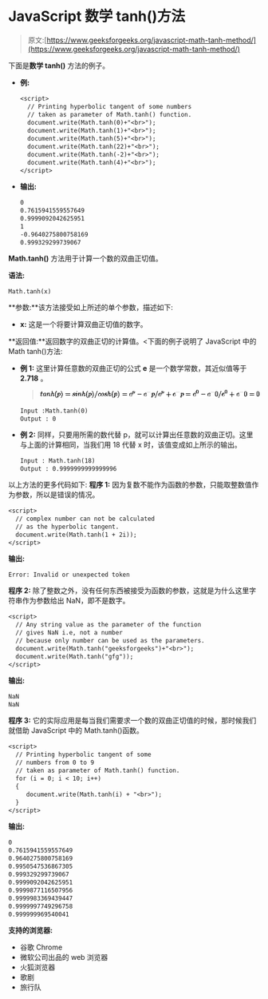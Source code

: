 # JavaScript 数学 tanh()方法

> 原文:[https://www.geeksforgeeks.org/javascript-math-tanh-method/](https://www.geeksforgeeks.org/javascript-math-tanh-method/)

下面是**数学 tanh()** 方法的例子。

*   **例:**

    ```
    <script>
      // Printing hyperbolic tangent of some numbers
      // taken as parameter of Math.tanh() function.
      document.write(Math.tanh(0)+"<br>");
      document.write(Math.tanh(1)+"<br>");
      document.write(Math.tanh(5)+"<br>");
      document.write(Math.tanh(22)+"<br>");
      document.write(Math.tanh(-2)+"<br>");
      document.write(Math.tanh(4)+"<br>");
    </script>
    ```

*   **输出:**

    ```
    0
    0.7615941559557649
    0.9999092042625951
    1
    -0.9640275800758169
    0.999329299739067
    ```

**Math.tanh()** 方法用于计算一个数的双曲正切值。

**语法:**

```
Math.tanh(x)
```

**参数:**该方法接受如上所述的单个参数，描述如下:

*   **x:** 这是一个将要计算双曲正切值的数字。

**返回值:**返回数字的双曲正切的计算值。<下面的例子说明了 JavaScript 中的 Math tanh()方法:

*   **例 1:** 这里计算任意数的双曲正切的公式 **e** 是一个数学常数，其近似值等于 **2.718** 。

    > ![ tanh(p) = sinh(p)/cosh(p) = e^p-e^-p/e^p+e^-p = e^0-e^-0/e^0+e^-0 = 0 ](img/bb9f440b4d11dae60953c350771af3d8.png "Rendered by QuickLaTeX.com")

    ```
    Input :Math.tanh(0)
    Output : 0
    ```

*   **例 2:** 同样，只要用所需的数代替 p，就可以计算出任意数的双曲正切。这里与上面的计算相同，当我们用 18 代替 x 时，该值变成如上所示的输出。

    ```
    Input : Math.tanh(18)
    Output : 0.9999999999999996
    ```

以上方法的更多代码如下:
**程序 1:** 因为复数不能作为函数的参数，只能取整数值作为参数，所以是错误的情况。

```
<script>
  // complex number can not be calculated
  // as the hyperbolic tangent.
  document.write(Math.tanh(1 + 2i));
</script>
```

**输出:**

```
Error: Invalid or unexpected token
```

**程序 2:** 除了整数之外，没有任何东西被接受为函数的参数，这就是为什么这里字符串作为参数给出 NaN，即不是数字。

```
<script>
  // Any string value as the parameter of the function
  // gives NaN i.e, not a number
  // because only number can be used as the parameters.
  document.write(Math.tanh("geeksforgeeks")+"<br>");
  document.write(Math.tanh("gfg"));
</script>
```

**输出:**

```
NaN
NaN
```

**程序 3:** 它的实际应用是每当我们需要求一个数的双曲正切值的时候，那时候我们就借助 JavaScript 中的 Math.tanh()函数。

```
<script>
  // Printing hyperbolic tangent of some 
  // numbers from 0 to 9
  // taken as parameter of Math.tanh() function.
  for (i = 0; i < 10; i++)
  {
     document.write(Math.tanh(i) + "<br>");
  }
</script>
```

**输出:**

```
0
0.7615941559557649
0.9640275800758169
0.9950547536867305
0.999329299739067
0.9999092042625951
0.9999877116507956
0.9999983369439447
0.9999997749296758
0.999999969540041
```

**支持的浏览器:**

*   谷歌 Chrome
*   微软公司出品的 web 浏览器
*   火狐浏览器
*   歌剧
*   旅行队